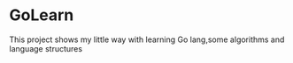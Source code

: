 # GoLearn
This project shows my little way with learning Go lang,some algorithms and language structures
